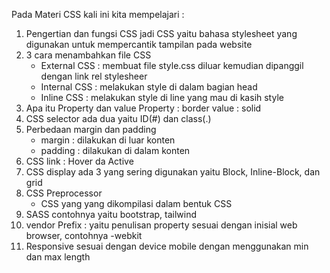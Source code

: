 Pada Materi CSS kali ini kita mempelajari :
1. Pengertian dan fungsi CSS
     jadi CSS yaitu bahasa stylesheet yang digunakan untuk mempercantik tampilan pada website
2. 3 cara menambahkan file CSS
    - External CSS : membuat file style.css diluar kemudian dipanggil dengan link rel stylesheer 
    - Internal CSS : melakukan style di dalam bagian head 
    - Inline CSS : melakukan style di line yang mau di kasih style
3. Apa itu Property dan value
    Property : border
    value : solid
4. CSS selector ada dua yaitu ID(#) dan class(.)
5. Perbedaan margin dan padding
    - margin : dilakukan di luar konten
   - padding : dilakukan di dalam konten
6. CSS link : Hover da Active
7. CSS display ada 3 yang sering digunakan yaitu Block, Inline-Block, dan grid
8. CSS Preprocessor
    - CSS yang yang dikompilasi dalam bentuk CSS
9. SASS contohnya yaitu bootstrap, tailwind
10. vendor Prefix :
      yaitu penulisan property sesuai dengan inisial web browser, contohnya -webkit
11. Responsive sesuai dengan device mobile dengan menggunakan min dan max length

